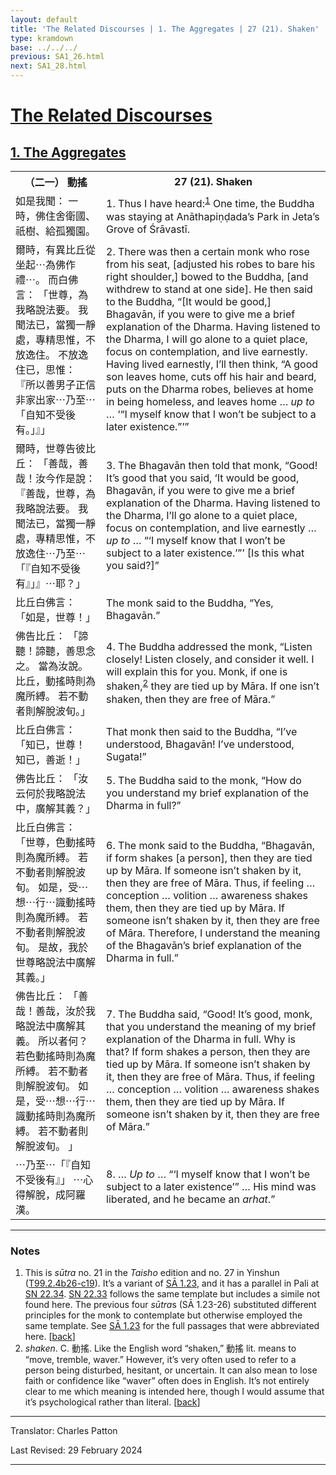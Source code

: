 ```yaml
---
layout: default
title: 'The Related Discourses | 1. The Aggregates | 27 (21). Shaken'
type: kramdown
base: ../../../
previous: SA1_26.html
next: SA1_28.html
---
```


<h1><a href='(../index.html)'>The Related Discourses</a></h1>
<h2><a href='index.html'>1. The Aggregates</a></h2>

<table class="trans">
  <th class='ch'>（二一） 動搖</th>
  <th class='en'>27 (21). Shaken</th>
  <tr>
    <td title='t99.2.4b26'>如是我聞： 一時，佛住舍衛國、祇樹、給孤獨園。</td>
    <td id='p1'>1. Thus I have heard:<sup id="ref1"><a href="#n1">1</a></sup> One time, the Buddha was staying at Anāthapiṇḍada’s Park in Jeta’s Grove of Śrāvastī.</td>
  </tr>
  <tr>
    <td title='t99.2.4b27'>爾時，有異比丘從坐起⋯為佛作禮⋯。 而白佛言： 「世尊，為我略說法要。 我聞法已，當獨一靜處，專精思惟，不放逸住。 不放逸住已，思惟： 『所以善男子正信非家出家⋯乃至⋯ 「自知不受後有。」』」</td>
    <td id='p2'>2. There was then a certain monk who rose from his seat, [adjusted his robes to bare his right shoulder,] bowed to the Buddha, [and withdrew to stand at one side]. He then said to the Buddha, “[It would be good,] Bhagavān, if you were to give me a brief explanation of the Dharma. Having listened to the Dharma, I will go alone to a quiet place, focus on contemplation, and live earnestly. Having lived earnestly, I’ll then think, “A good son leaves home, cuts off his hair and beard, puts on the Dharma robes, believes at home in being homeless, and leaves home … <em>up to</em> … ‘“I myself know that I won’t be subject to a later existence.”’”</td>
  </tr>
  <tr>
    <td title='t99.2.4c2'>爾時，世尊告彼比丘： 「善哉，善哉！汝今作是說： 『善哉，世尊，為我略說法要。 我聞法已，當獨一靜處，專精思惟，不放逸住⋯乃至⋯ 「『自知不受後有』」』⋯耶？」</td>
    <td id='p3'>3. The Bhagavān then told that monk, “Good! It’s good that you said, ‘It would be good, Bhagavān, if you were to give me a brief explanation of the Dharma. Having listened to the Dharma, I’ll go alone to a quiet place, focus on contemplation, and live earnestly … <em>up to</em> … “‘I myself know that I won’t be subject to a later existence.’”’ [Is this what you said?]”</td>
  </tr>
  <tr>
    <td title='t99.2.4c5'>比丘白佛言： 「如是，世尊！」</td>
    <td>The monk said to the Buddha, “Yes, Bhagavān.”</td>
  </tr>
  <tr>
    <td title='t99.2.4c6'>佛告比丘： 「諦聽！諦聽，善思念之。 當為汝說。 比丘，動搖時則為魔所縛。 若不動者則解脫波旬。」</td>
    <td id='p4'>4. The Buddha addressed the monk, “Listen closely! Listen closely, and consider it well. I will explain this for you. Monk, if one is shaken,<sup id="ref2"><a href="#n2">2</a></sup> they are tied up by Māra. If one isn’t shaken, then they are free of Māra.”</td>
  </tr>
  <tr>
    <td title='t99.2.4c8'>比丘白佛言： 「知已，世尊！ 知已，善逝！」</td>
    <td>That monk then said to the Buddha, “I’ve understood, Bhagavān! I’ve understood, Sugata!”</td>
  </tr>
  <tr>
    <td title='t99.2.4c9'>佛告比丘： 「汝云何於我略說法中，廣解其義？」</td>
    <td id='p5'>5. The Buddha said to the monk, “How do you understand my brief explanation of the Dharma in full?”</td>
  </tr>
  <tr>
    <td title='t99.2.4c10'>比丘白佛言： 「世尊，色動搖時則為魔所縛。 若不動者則解脫波旬。 如是，受⋯想⋯行⋯識動搖時則為魔所縛。 若不動者則解脫波旬。 是故，我於世尊略說法中廣解其義。」</td>
    <td id='p6'>6. The monk said to the Buddha, “Bhagavān, if form shakes [a person], then they are tied up by Māra. If someone isn’t shaken by it, then they are free of Māra. Thus, if feeling … conception … volition … awareness shakes them, then they are tied up by Māra. If someone isn’t shaken by it, then they are free of Māra. Therefore, I understand the meaning of the Bhagavān’s brief explanation of the Dharma in full.”</td>
  </tr>
  <tr>
    <td title='t99.2.4c14'>佛告比丘： 「善哉！善哉，汝於我略說法中廣解其義。 所以者何？ 若色動搖時則為魔所縛。 若不動者則解脫波旬。 如是，受⋯想⋯行⋯識動搖時則為魔所縛。 若不動者則解脫波旬。 」</td>
    <td id='p7'>7. The Buddha said, “Good! It’s good, monk, that you understand the meaning of my brief explanation of the Dharma in full. Why is that? If form shakes a person, then they are tied up by Māra. If someone isn’t shaken by it, then they are free of Māra. Thus, if feeling … conception … volition … awareness shakes them, then they are tied up by Māra. If someone isn’t shaken by it, then they are free of Māra.”</td>
  </tr>
  <tr>
    <td title='t99.2.4c18'>⋯乃至⋯「『自知不受後有』」 ⋯心得解脫，成阿羅漢。</td>
    <td id='p8'>8. … <em>Up to</em> … “‘I myself know that I won’t be subject to a later existence’” … His mind was liberated, and he became an <em>arhat</em>.”</td>
  </tr>
</table>

<hr/>

<h3 id="notes">Notes</h3>

<ol>
<li id="n1">This is <em>sūtra</em> no. 21 in the <cite>Taisho</cite> edition and no. 27 in Yinshun (<a href="https://cbetaonline.dila.edu.tw/zh/T02n0099_p0004b26" target="_blank">T99.2.4b26-c19</a>). It’s a variant of <a href="SA1_23.html" target="_blank">SĀ 1.23</a>, and it has a parallel in Pali at <a href="https://suttacentral.net/sn22.34" target="_blank">SN 22.34</a>. <a href="https://suttacentral.net/sn22.33" target="_blank">SN 22.33</a> follows the same template but includes a simile not found here. The previous four <em>sūtra</em>s (SĀ 1.23-26) substituted different principles for the monk to contemplate but otherwise employed the same template. See <a href="../01/SA1_23.html" target="_blank">SĀ 1.23</a> for the full passages that were abbreviated here. [<a href="#ref1">back</a>]</li>
<li id="n2"><em>shaken</em>. C. 動搖. Like the English word “shaken,” 動搖 lit. means to “move, tremble, waver.” However, it’s very often used to refer to a person being disturbed, hesitant, or uncertain.   It can also mean to lose faith or confidence like “waver” often does in English. It’s not entirely clear to me which meaning is intended here, though I would assume that it’s psychological rather than literal. [<a href="#ref2">back</a>]</li>
</ol>
<hr/>

<p class="translator">Translator: Charles Patton</p>
<p class='revised'>Last Revised: 29 February 2024</p>

<hr/>